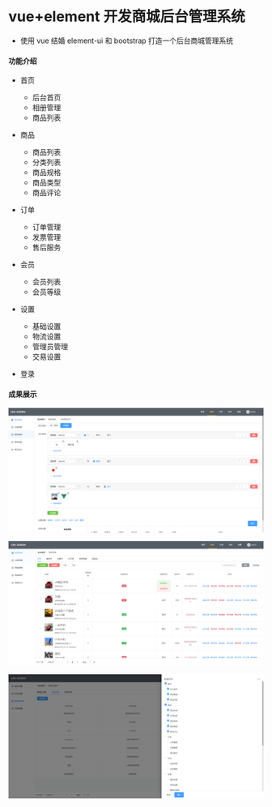 # vue+element 开发商城后台管理系统

- 使用 vue 结婚 element-ui 和 bootstrap 打造一个后台商城管理系统

#### 功能介绍

- 首页

  - 后台首页
  - 相册管理
  - 商品列表

- 商品
  - 商品列表
  - 分类列表
  - 商品规格
  - 商品类型
  - 商品评论
- 订单

  - 订单管理
  - 发票管理
  - 售后服务

- 会员

  - 会员列表
  - 会员等级

- 设置

  - 基础设置
  - 物流设置
  - 管理员管理
  - 交易设置

- 登录

#### 成果展示

![avatar](./public/1.png)

![avatar](./public/2.png)

![avatar](./public/3.png)
